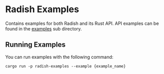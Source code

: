# Radish Examples
Contains examples for both Radish and its Rust API. API examples can be found in the [examples](examples) sub directory. 

## Running Examples
You can run examples with the following command:
```
cargo run -p radish-examples --example {example_name}
```